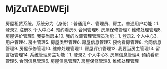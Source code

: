 # MjZuTAEDWEjl
房屋租赁系统，系统分为（身份）：普通用户、管理员、房主。普通用户功能：1. 登录2. 注册3. 个人中心4. 预约看房5. 合同管理6. 房屋保修管理7. 维修处理管理8. 房屋评价管理9. 我要当房主10. 我的收藏管理管理员功能：1. 登录2. 个人中心3. 用户管理4. 房主管理5. 房屋类型管理6. 房屋信息管理7. 预约看房管理8. 合同信息管理9. 房屋保修管理10. 维修处理管理11. 房屋评价管理12. 我要当房主管理13. 留言板管理14. 系统管理房主功能：1. 登录2. 个人中心3. 房屋信息管理4. 预约看房管理5. 合同信息管理6. 房屋信息管理7. 房屋保修管理8. 维修处理管理
